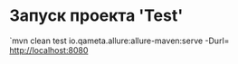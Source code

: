 # Запуск проекта 'Test'

`mvn clean test io.qameta.allure:allure-maven:serve -Durl= <http://localhost:8080>

